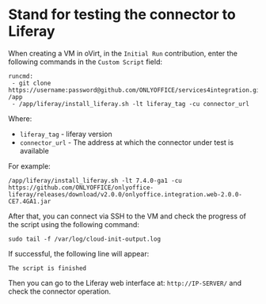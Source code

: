 # Stand for testing the connector to Liferay

When creating a VM in oVirt, in the `Initial Run` contribution, enter the following commands in the `Custom Script` field:
```
runcmd:
 - git clone https://username:password@github.com/ONLYOFFICE/services4integration.git /app
 - /app/liferay/install_liferay.sh -lt liferay_tag -cu connector_url
```

Where:
 - `liferay_tag` - liferay version
 - `connector_url` - The address at which the connector under test is available

For example:
```
/app/liferay/install_liferay.sh -lt 7.4.0-ga1 -cu https://github.com/ONLYOFFICE/onlyoffice-liferay/releases/download/v2.0.0/onlyoffice.integration.web-2.0.0-CE7.4GA1.jar
```

After that, you can connect via SSH to the VM and check the progress of the script using the following command:
```
sudo tail -f /var/log/cloud-init-output.log
```

If successful, the following line will appear:
``` 
The script is finished
```
Then you can go to the Liferay web interface at: `http://IP-SERVER/` and check the connector operation.

